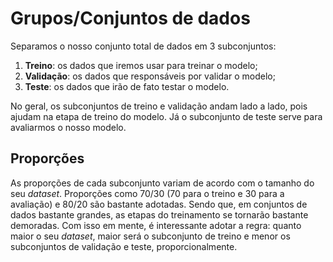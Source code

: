 # Grupos/Conjuntos de dados
Separamos o nosso conjunto total de dados em 3 subconjuntos:

1. **Treino**: os dados que iremos usar para treinar o modelo;
1. **Validação**: os dados que responsáveis por validar o modelo;
1. **Teste**: os dados que irão de fato testar o modelo.

No geral, os subconjuntos de treino e validação andam lado a lado, pois ajudam na etapa de treino do modelo. Já o subconjunto de teste serve para avaliarmos o nosso modelo.

## Proporções
As proporções de cada subconjunto variam de acordo com o tamanho do seu _dataset_. Proporções como 70/30 (70 para o treino e 30 para a avaliação) e 80/20 são bastante adotadas. Sendo que, em conjuntos de dados bastante grandes, as etapas do treinamento se tornarão bastante demoradas. Com isso em mente, é interessante adotar a regra: quanto maior o seu _dataset_, maior será o subconjunto de treino e menor os subconjuntos de validação e teste, proporcionalmente.
